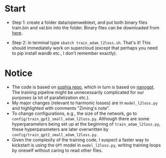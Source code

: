 # Start

* Step 1: create a folder data/openwebtext, and put both binary files train.bin and val.bin into the folder. Binary files can be downloaded from [here](https://www.dropbox.com/scl/fo/v24k2eltevgiszdfvean6/AF0j1Pu9ladYpDZbqSVKHGI?rlkey=jwa73nxrwt5bj13a6c9q0z20w&st=090g6v8w&dl=0).

* Step 2: in terminal type `sbatch train_adam_l2loss.sh`. That's it! This should immediately work on supercloud (except that perhaps you need to pip install wandb etc., I don't remember exactly).

# Notice
* The code is based on [sophia repo](https://github.com/Liuhong99/Sophia/tree/main), which in turn is based on [nanogpt](https://github.com/karpathy/nanoGPT/). The training pipeline might be unnecessarily complicated for our purposes (a lot of parallelization etc.).
* My major changes (relevant to harmonic losses) are in `model_l2loss.py` and highlighted with comments "Ziming's note".
* To change configurations, e.g., the size of the network, go to  `config/train_gpt2_small_adam_l2loss.py`. Although there are some hyperparameters being set up at the beginning of `train_adam_l2loss.py`, these hyperparameters are later overwritten by `config/train_gpt2_small_adam_l2loss.py`.
* Given the complexity of the training code, I suspect a faster way to kickstart is using the `GPT` model in `model_l2loss.py`, writing training loops by oneself without caring to read other files.
